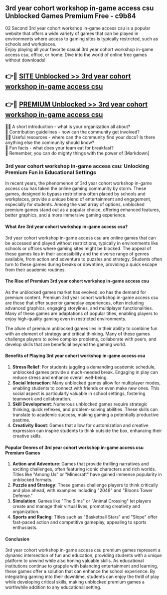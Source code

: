 ## 3rd year cohort workshop  in-game access csu Unblocked Games Premium Free - c9b84

02 Second 3rd year cohort workshop  in-game access csu is a popular website that offers a wide variety of games that can be played in environments where access to gaming sites is typically restricted, such as schools and workplaces.  
Enjoy playing all your favorite casual 3rd year cohort workshop  in-game access csu, office, or home. Dive into the world of online free games without downloads!

## 👉🔴 [SITE Unblocked >> 3rd year cohort workshop  in-game access csu](http://freeplayer.one?title=3rd_year_cohort_workshop__in-game_access_csu&ref=13D)

## 👉🔴 [PREMIUM Unblocked >> 3rd year cohort workshop  in-game access csu](http://freeplayer.one?title=3rd_year_cohort_workshop__in-game_access_csu&ref=13D)

🙋‍♀️ A short introduction - what is your organization all about?  
🌈 Contribution guidelines - how can the community get involved?  
👩‍💻 Useful resources - where can the community find your docs? Is there anything else the community should know?  
🍿 Fun facts - what does your team eat for breakfast?  
🧙 Remember, you can do mighty things with the power of [Markdown]

### 3rd year cohort workshop  in-game access csu: Unlocking Premium Fun in Educational Settings

In recent years, the phenomenon of 3rd year cohort workshop  in-game access csu has taken the online gaming community by storm. These games, designed to bypass restrictions often placed by schools and workplaces, provide a unique blend of entertainment and engagement, especially for students. Among the vast array of options, unblocked premium games stand out as a popular choice, offering enhanced features, better graphics, and a more immersive gaming experience.

#### What Are 3rd year cohort workshop  in-game access csu?

3rd year cohort workshop  in-game access csu are online games that can be accessed and played without restrictions, typically in environments like schools or offices where gaming sites might be blocked. The appeal of these games lies in their accessibility and the diverse range of genres available, from action and adventure to puzzles and strategy. Students often turn to these games during breaks or downtime, providing a quick escape from their academic routines.

#### The Rise of Premium 3rd year cohort workshop  in-game access csu

As the unblocked games market has evolved, so has the demand for premium content. Premium 3rd year cohort workshop  in-game access csu are those that offer superior gameplay experiences, often including advanced graphics, engaging storylines, and multiplayer functionalities. Many of these games are adaptations of popular titles, enabling players to enjoy high-quality gaming even in restricted environments.

The allure of premium unblocked games lies in their ability to combine fun with an element of strategy and critical thinking. Many of these games challenge players to solve complex problems, collaborate with peers, and develop skills that are beneficial beyond the gaming world.

#### Benefits of Playing 3rd year cohort workshop  in-game access csu

1.  **Stress Relief**: For students juggling a demanding academic schedule, unblocked games provide a much-needed break. Engaging in play can reduce stress and enhance overall well-being.
2.  **Social Interaction**: Many unblocked games allow for multiplayer modes, enabling students to connect with friends or even make new ones. This social aspect is particularly valuable in school settings, fostering teamwork and collaboration.
3.  **Skill Development**: Numerous unblocked games require strategic thinking, quick reflexes, and problem-solving abilities. These skills can translate to academic success, making gaming a potentially productive pastime.
4.  **Creativity Boost**: Games that allow for customization and creative expression can inspire students to think outside the box, enhancing their creative skills.

#### Popular Genres of 3rd year cohort workshop  in-game access csu Premium Games

1.  **Action and Adventure**: Games that provide thrilling narratives and exciting challenges, often featuring iconic characters and rich worlds. Titles like "Among Us" or "Minecraft" have gained immense popularity in unblocked formats.
2.  **Puzzle and Strategy**: These games challenge players to think critically and plan ahead, with examples including "2048" and "Bloons Tower Defense."
3.  **Simulation**: Games like "The Sims" or "Animal Crossing" let players create and manage their virtual lives, promoting creativity and organization.
4.  **Sports and Racing**: Titles such as "Basketball Stars" and "Slope" offer fast-paced action and competitive gameplay, appealing to sports enthusiasts.

#### Conclusion

3rd year cohort workshop  in-game access csu premium games represent a dynamic intersection of fun and education, providing students with a unique platform to unwind while also honing valuable skills. As educational institutions continue to grapple with balancing entertainment and learning, these games offer a solution that can enhance the school experience. By integrating gaming into their downtime, students can enjoy the thrill of play while developing critical skills, making unblocked premium games a worthwhile addition to any educational setting.